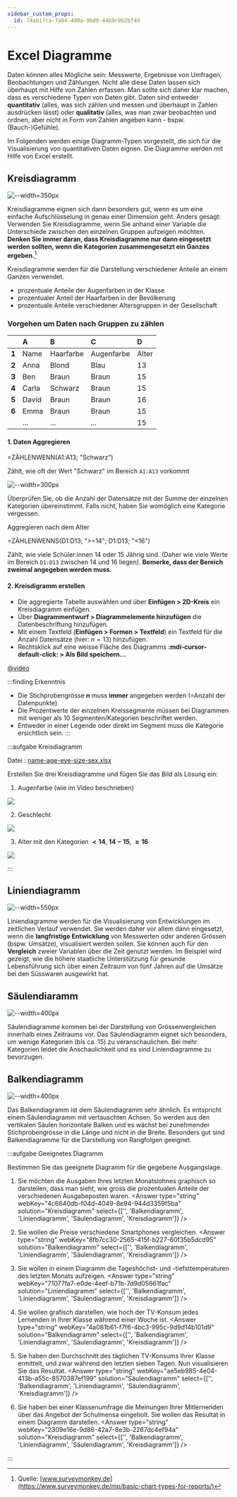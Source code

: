 ```yaml
---
sidebar_custom_props:
  id: 74ab17ca-7a04-4d0a-9bd9-44b9c0b2bf4d
---
```


# Excel Diagramme

Daten können alles Mögliche sein: Messwerte, Ergebnisse von Umfragen, Beobachtungen und Zählungen. Nicht alle diese Daten lassen sich überhaupt mit Hilfe von Zahlen erfassen. Man sollte sich daher klar machen, dass es verschiedene Typen von Daten gibt. Daten sind entweder **quantitativ** (alles, was sich zählen und messen und überhaupt in Zahlen ausdrücken lässt) oder **qualitativ** (alles, was man zwar beobachten und ordnen, aber nicht in Form von Zahlen angeben kann - bspw. (Bauch-)Gefühle). 

Im Folgenden werden einige Diagramm-Typen vorgestellt, die sich für die Visualisierung von quantitativen Daten eignen. Die Diagramme werden mit Hilfe von Excel erstellt.

## Kreisdiagramm

![--width=350px](images/diagramm-kreis.png)

Kreisdiagramme eignen sich dann besonders gut, wenn es um eine einfache Aufschlüsselung in genau einer Dimension geht. Anders gesagt: Verwenden Sie Kreisdiagramme, wenn Sie anhand einer Variable die Unterschiede zwischen den einzelnen Gruppen aufzeigen möchten. **Denken Sie immer daran, dass Kreisdiagramme nur dann eingesetzt werden sollten, wenn die Kategorien zusammengesetzt ein Ganzes ergeben.**[^1]

Kreisdiagramme werden für die Darstellung verschiedener Anteile an einem Ganzen verwendet.
- prozentuale Anteile der Augenfarben in der Klasse
- prozentualer Anteil der Haarfarben in der Bevölkerung
- prozentuale Anteile verschiedener Altersgruppen in der Gesellschaft

### Vorgehen um Daten nach Gruppen zu zählen

<div className="small-table compact">

|     | A   | B         | C           |D|
|:----|:-----|:----------|:-----------|:-|
|**1**| Name | Haarfarbe | Augenfarbe |Alter|
|**2**| Anna | Blond     | Blau       |13|
|**3**| Ben  | Braun     | Braun      |15|
|**4**| Carla| Schwarz   | Braun      |15|
|**5**| David| Braun     | Braun      |16|
|**6**| Emma | Braun     | Braun      |15|
|     | ...  | ...       | ...        |15|
</div>

#### 1. Daten Aggregieren

<ExcelBox>

=ZÄHLENWENN(A1:A13; "Schwarz")
</ExcelBox>

Zählt, wie oft der Wert "Schwarz" im Bereich `A1:A13` vorkommt

![--width=300px](images/diagramme-kreis-tabelle.png)

Überprüfen Sie, ob die Anzahl der Datensätze mit der Summe der einzelnen Kategorien übereinstimmt. Falls nicht, haben Sie womöglich eine Kategorie vergessen.

Aggregieren nach dem Alter
<ExcelBox>

=ZÄHLENWENNS(D1:D13; ">=14"; D1:D13; "<16")
</ExcelBox>

Zählt, wie viele Schüler:innen 14 oder 15 Jährig sind. (Daher wie viele Werte im Bereich `D1:D13` zwischen 14 und 16 liegen). **Bemerke, dass der Bereich zweimal angegeben werden muss.**

#### 2. Kreisdigramm erstellen
- Die aggregierte Tabelle auswählen und über __Einfügen > 2D-Kreis__ ein Kreisdiagramm einfügen.
- Über __Diagrammentwurf > Diagrammelemente hinzufügen__ die Datenbeschriftung hinzufügen.
- Mit einem Textfeld (__Einfügen > Formen > Textfeld__) ein Textfeld für die Anzahl Datensätze (hier: $n = 13$) hinzufügen.
- Rechtsklick auf eine weisse Fläche des Diagramms __:mdi-cursor-default-click: > Als Bild speichern...__


[@video](images/Excel-Kuchendiagramm.mp4)

:::finding Erkenntnis
- Die Stichprobengrösse **n** muss **immer** angegeben werden (=Anzahl der Datenpunkte)
- Die Prozentwerte der einzelnen Kreissegmente müssen bei Diagrammen mit weniger als 10 Segmenten/Kategorien beschriftet werden.
- Entweder in einer Legende oder direkt im Segment muss die Kategorie ersichtlich sein.
:::

:::aufgabe Kreisdiagramm
<Answer type="state" webKey="44afcf07-cf61-480a-89c2-9b2a1a3f3c5d" />

Datei
: [name-age-eye-size-sex.xlsx](assets/name-age-eye-size-sex.xlsx)

Erstellen Sie drei Kreisdiagramme und fügen Sie das Bild als Lösung ein:

1. Augenfarbe (wie im Video beschrieben)

   <Answer type="text" webKey="10d8abc9-5417-430e-aa80-017422b24e3a" />

<Solution>

![](images/lsg-eye.png)
</Solution>

2. Geschlecht

   <Answer type="text" webKey="e6fd7aa3-0c7b-4310-8100-45c5dccd7cb0" />

<Solution webKey="385476f1-4721-42d1-9f7b-eb68688ae8a2">

![](images/lsg-sex.png)
</Solution>

3. Alter mit den Kategorien __$< 14$__, __$14-15$__, __$\geq 16$__

   <Answer type="text" webKey="daf75b85-0c9e-426f-b4d7-c78db954a824" />

<Solution webKey="385476f1-4721-42d1-9f7b-eb68688ae8a2">

![](images/lsg-age.png)
</Solution>



:::

## Liniendiagramm

![--width=550px](images/diagramm-linie.png)

Liniendiagramme werden für die Visualisierung von Entwicklungen im zeitlichen Verlauf verwendet. Sie werden daher vor allem dann eingesetzt, wenn die **langfristige Entwicklung** von Messwerten oder anderen Grössen (bspw. Umsätze), visualisiert werden sollen. Sie können auch für den **Vergleich** zweier Variablen über die Zeit genutzt werden. Im Beispiel wird gezeigt, wie die höhere staatliche Unterstützung für gesunde Lebensführung sich über einen Zeitraum von fünf Jahren auf die Umsätze bei den Süsswaren ausgewirkt hat.

## Säulendiaramm

![--width=400px](images/diagramm-saeulen.png)

Säulendiagramme kommen bei der Darstellung von Grössenvergleichen innerhalb eines Zeitraums vor.
Das Säulendiagramm eignet sich besonders, um wenige Kategorien (bis ca. 15) zu veranschaulichen. Bei mehr Kategorien leidet die Anschaulichkeit und es sind Liniendiagramme zu bevorzugen.

## Balkendiagramm

![--width=400px](images/diagramm-balken.png)

Das Balkendiagramm ist dem Säulendiagramm sehr ähnlich. Es entspricht einem Säulendiagramm mit vertauschten Achsen. So werden aus den vertikalen Säulen horizontale Balken und es wächst bei zunehmender Stichprobengrösse in die Länge und nicht in die Breite. Besonders gut sind Balkendiagramme für die Darstellung von Rangfolgen geeignet.

:::aufgabe Geeignetes Diagramm
<Answer type="state" webKey="16304ea3-5b50-433e-9acd-bf17e29fd52e" />

Bestimmen Sie das geeignete Diagramm für die gegebene Ausgangslage.

1. Sie möchten die Ausgaben Ihres letzten Monatslohnes graphisch so darstellen, dass man sieht, wie gross die prozentualen Anteile der verschiedenen Ausgabeposten waren.
<Answer type="string" webKey="4c6640db-f04d-4049-8e94-944d3359f5ba" solution="Kreisdiagramm" select={['', 'Balkendiagramm', 'Liniendiagramm', 'Säulendiagramm', 'Kreisdiagramm']} />

2. Sie wollen die Preise verschiedene Smartphones vergleichen.
<Answer type="string" webKey="8fb7cc30-2565-415f-b227-60f35b5dcd95" solution="Balkendiagramm" select={['', 'Balkendiagramm', 'Liniendiagramm', 'Säulendiagramm', 'Kreisdiagramm']} />

3. Sie wollen in einem Diagramm die Tageshöchst- und -tiefsttemperaturen des letzten Monats aufzeigen.
<Answer type="string" webKey="71077fa7-e0de-4eef-b71b-7d9d05661fac" solution="Liniendiagramm" select={['', 'Balkendiagramm', 'Liniendiagramm', 'Säulendiagramm', 'Kreisdiagramm']} />

4. Sie wollen grafisch darstellen, wie hoch der TV-Konsum jedes Lernenden in Ihrer Klasse während einer Woche ist.
<Answer type="string" webKey="4a081b61-f7f6-4bc3-995c-9d9d14b101d9" solution="Balkendiagramm" select={['', 'Balkendiagramm', 'Liniendiagramm', 'Säulendiagramm', 'Kreisdiagramm']} />

5. Sie haben den Durchschnitt des täglichen TV-Konsums Ihrer Klasse ermittelt, und zwar während den letzten sieben Tagen. Nun visualisieren Sie das Resultat.
<Answer type="string" webKey="ae5eb985-4e04-413b-a55c-8570387ef199" solution="Säulendiagramm" select={['', 'Balkendiagramm', 'Liniendiagramm', 'Säulendiagramm', 'Kreisdiagramm']} />

6. Sie haben bei einer Klassenumfrage die Meinungen Ihrer Mitlernenden über das Angebot der Schulmensa eingeholt. Sie wollen das Resultat in einem Diagramm darstellen.
<Answer type="string" webKey="2309e16e-9d86-42a7-8e3b-2267dc4ef94a" solution="Kreisdiagramm" select={['', 'Balkendiagramm', 'Liniendiagramm', 'Säulendiagramm', 'Kreisdiagramm']} />

<Answer type="text" webKey="b11e0a1f-bfdb-4133-add6-5b756f481625" placeholder="✍️ Notizen..." />
:::

[^1]: Quelle: [www.surveymonkey.de](https://www.surveymonkey.de/mp/basic-chart-types-for-reports/)

